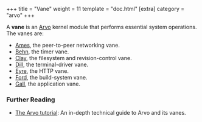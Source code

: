 +++
title = "Vane"
weight = 11
template = "doc.html"
[extra]
category = "arvo"
+++

A **vane** is an [Arvo](../arvo) kernel module that performs essential system operations. The vanes are:


- [Ames](../ames), the peer-to-peer networking vane.
- [Behn](../behn), the timer vane.
- [Clay](../clay), the filesystem and revision-control vane.
- [Dill](../dill), the terminal-driver vane.
- [Eyre](../dill), the HTTP vane.
- [Ford](../ford), the build-system vane.
- [Gall](../gall), the application vane.

### Further Reading

- [The Arvo tutorial](@/docs/tutorials/arvo/_index.md): An in-depth technical guide to Arvo and its vanes.
